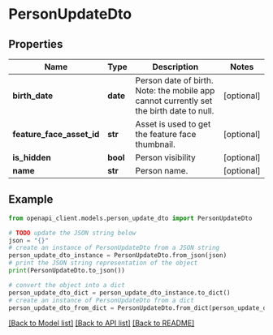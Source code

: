 # PersonUpdateDto


## Properties

Name | Type | Description | Notes
------------ | ------------- | ------------- | -------------
**birth_date** | **date** | Person date of birth. Note: the mobile app cannot currently set the birth date to null. | [optional] 
**feature_face_asset_id** | **str** | Asset is used to get the feature face thumbnail. | [optional] 
**is_hidden** | **bool** | Person visibility | [optional] 
**name** | **str** | Person name. | [optional] 

## Example

```python
from openapi_client.models.person_update_dto import PersonUpdateDto

# TODO update the JSON string below
json = "{}"
# create an instance of PersonUpdateDto from a JSON string
person_update_dto_instance = PersonUpdateDto.from_json(json)
# print the JSON string representation of the object
print(PersonUpdateDto.to_json())

# convert the object into a dict
person_update_dto_dict = person_update_dto_instance.to_dict()
# create an instance of PersonUpdateDto from a dict
person_update_dto_from_dict = PersonUpdateDto.from_dict(person_update_dto_dict)
```
[[Back to Model list]](../README.md#documentation-for-models) [[Back to API list]](../README.md#documentation-for-api-endpoints) [[Back to README]](../README.md)


